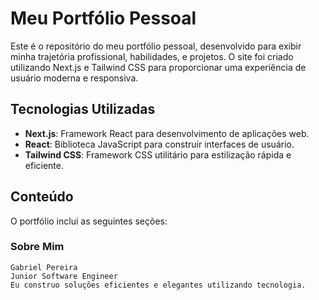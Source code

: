 # Meu Portfólio Pessoal

Este é o repositório do meu portfólio pessoal, desenvolvido para exibir minha trajetória profissional, habilidades, e projetos. O site foi criado utilizando Next.js e Tailwind CSS para proporcionar uma experiência de usuário moderna e responsiva.

## Tecnologias Utilizadas

- **Next.js**: Framework React para desenvolvimento de aplicações web.
- **React**: Biblioteca JavaScript para construir interfaces de usuário.
- **Tailwind CSS**: Framework CSS utilitário para estilização rápida e eficiente.

## Conteúdo

O portfólio inclui as seguintes seções:

### Sobre Mim

```plaintext
Gabriel Pereira
Junior Software Engineer
Eu construo soluções eficientes e elegantes utilizando tecnologia.
